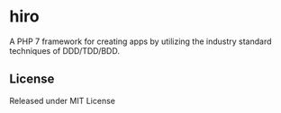 # hiro
A PHP 7 framework for creating apps by utilizing the industry standard techniques of DDD/TDD/BDD.

## License

Released under MIT License